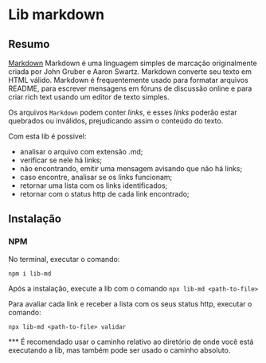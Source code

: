 # Lib markdown

## Resumo

[Markdown](https://pt.wikipedia.org/wiki/Markdown) Markdown é uma linguagem simples de marcação originalmente criada por John Gruber e Aaron Swartz. 
Markdown converte seu texto em HTML válido. Markdown é frequentemente usado para formatar arquivos README, 
para escrever mensagens em fóruns de discussão online e para criar rich text usando um editor de texto simples.

Os arquivos `Markdown` podem conter _links_, e esses _links_ poderão estar quebrados ou inválidos,
prejudicando assim o conteúdo do texto.

Com esta lib é possivel:
- analisar o arquivo com extensão .md;
- verificar se nele há links;
- não encontrando, emitir uma mensagem avisando que não há links;
- caso encontre, analisar se os links funcionam;
- retornar uma lista com os links identificados;
- retornar com o status http de cada link encontrado;

## Instalação

### NPM

No terminal, executar o comando:

`npm i lib-md`

Após a instalação, execute a lib com o comando `npx lib-md <path-to-file>`

Para avaliar cada link e receber a lista com os seus status http, executar o comando:

`npx lib-md <path-to-file> validar`

***  É recomendado usar o caminho relativo ao diretório de onde você está executando a lib, mas também pode ser usado o caminho absoluto.
